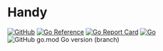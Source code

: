 # Handy 

[![GitHub](https://img.shields.io/github/license/itsabgr/go-handy)](https://github.com/itsabgr/go-handy/blob/master/LICENSE)
[![Go Reference](https://pkg.go.dev/badge/github.com/itsabgr/go-handy.svg)](https://pkg.go.dev/github.com/itsabgr/go-handy)
[![Go Report Card](https://goreportcard.com/badge/github.com/itsabgr/go-handy)](https://goreportcard.com/report/github.com/itsabgr/go-handy)
[![Go](https://github.com/itsabgr/go-handy/actions/workflows/go.yml/badge.svg?branch=master&event=push)](https://github.com/itsabgr/go-handy/actions/workflows/go.yml)
![GitHub go.mod Go version (branch)](https://img.shields.io/github/go-mod/go-version/itsabgr/go-handy/master)

